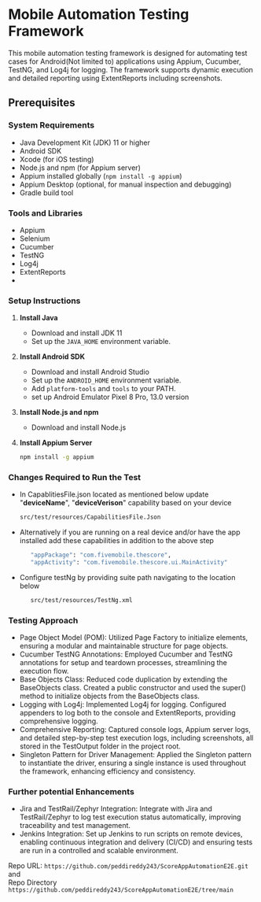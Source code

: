 # Mobile Automation Testing Framework

This mobile automation testing framework is designed for automating test cases for Android(Not limited to) applications using Appium, Cucumber, TestNG, and Log4j for logging. The framework supports dynamic execution and detailed reporting using ExtentReports including screenshots.


## Prerequisites

### System Requirements
- Java Development Kit (JDK) 11 or higher
- Android SDK
- Xcode (for iOS testing)
- Node.js and npm (for Appium server)
- Appium installed globally (`npm install -g appium`)
- Appium Desktop (optional, for manual inspection and debugging)
- Gradle build tool

### Tools and Libraries
- Appium
- Selenium
- Cucumber
- TestNG
- Log4j
- ExtentReports
- 

### Setup Instructions

1. **Install Java**
    - Download and install JDK 11
    - Set up the `JAVA_HOME` environment variable.

2. **Install Android SDK**
    - Download and install Android Studio
    - Set up the `ANDROID_HOME` environment variable.
    - Add `platform-tools` and `tools` to your PATH.
    - set up Android Emulator Pixel 8 Pro, 13.0 version
   
3. **Install Node.js and npm**
    - Download and install Node.js 

4. **Install Appium Server**
   ```bash
   npm install -g appium
   ```

### Changes Required to Run the Test
- In CapablitiesFile.json located as mentioned below update "**deviceName**", "**deviceVerison**" capability based on your device
    ```bash
   src/test/resources/CapabilitiesFile.Json
   ```
- Alternatively if you are running on a real device and/or have the app installed add these capabilities in addition to the above step
    ```bash
       "appPackage": "com.fivemobile.thescore",
       "appActivity": "com.fivemobile.thescore.ui.MainActivity"
    ```
- Configure testNg by providing suite path navigating to the location below
   ```bash
      src/test/resources/TestNg.xml
   ``` 

### Testing Approach
- Page Object Model (POM): Utilized Page Factory to initialize elements, ensuring a modular and maintainable structure for page objects.
- Cucumber TestNG Annotations: Employed Cucumber and TestNG annotations for setup and teardown processes, streamlining the execution flow.
- Base Objects Class: Reduced code duplication by extending the BaseObjects class. Created a public constructor and used the super() method to initialize objects from the BaseObjects class.
- Logging with Log4j: Implemented Log4j for logging. Configured appenders to log both to the console and ExtentReports, providing comprehensive logging.
- Comprehensive Reporting: Captured console logs, Appium server logs, and detailed step-by-step test execution logs, including screenshots, all stored in the TestOutput folder in the project root.
- Singleton Pattern for Driver Management: Applied the Singleton pattern to instantiate the driver, ensuring a single instance is used throughout the framework, enhancing efficiency and consistency.
### Further potential Enhancements 
- Jira and TestRail/Zephyr Integration: Integrate with Jira and TestRail/Zephyr to log test execution status automatically, improving traceability and test management.
- Jenkins Integration: Set up Jenkins to run scripts on remote devices, enabling continuous integration and delivery (CI/CD) and ensuring tests are run in a controlled and scalable environment.

Repo URL: `https://github.com/peddireddy243/ScoreAppAutomationE2E.git` and  
Repo Directory `https://github.com/peddireddy243/ScoreAppAutomationE2E/tree/main` 

